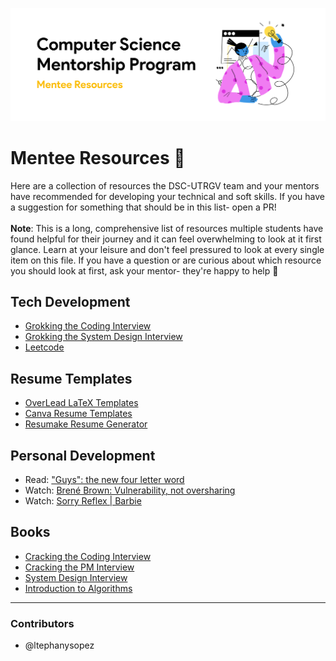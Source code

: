![Mentee Resources Banner](https://github.com/dsc-utrgv/cs-mentorship-program/blob/main/assets/menteeresources.png)

# Mentee Resources 🌱
Here are a collection of resources the DSC-UTRGV team and your mentors have recommended for developing your technical and soft skills. If you have a suggestion for something that should be in this list- open a PR! 
<br/><br/>
**Note**: This is a long, comprehensive list of resources multiple students have found helpful for their journey and it can feel overwhelming to look at it first glance. Learn at your leisure and don't feel pressured to look at every single item on this file. If you have a question or are curious about which resource you should look at first, ask your mentor- they're happy to help 💖

## Tech Development 
-  [Grokking the Coding Interview](https://www.educative.io/courses/grokking-the-coding-interview)
-  [Grokking the System Design Interview](https://www.educative.io/courses/grokking-the-system-design-interview)
-  [Leetcode](https://leetcode.com/)


## Resume Templates
- [OverLead LaTeX Templates](https://www.overleaf.com/latex/templates/tagged/cv)
- [Canva Resume Templates](https://www.canva.com/resumes/templates/)
- [Resumake Resume Generator](https://resumake.io/generator/templates)


## Personal Development
-  Read: ["Guys": the new four letter word](https://www.hotjar.com/blog/gender-inclusive-language-workplace/#what-is-gender-inclusive-language)
-  Watch: [Brené Brown: Vulnerability, not oversharing](https://www.youtube.com/watch?v=e257BL851Uw&ab_channel=60Minutes)
-  Watch: [Sorry Reflex | Barbie](https://www.youtube.com/watch?v=g9ahiHpM3yQ&ab_channel=Barbie)

## Books 
- [Cracking the Coding Interview](https://www.amazon.com/Cracking-Coding-Interview-Gayle-McDowell/dp/0984782850/ref=as_li_ss_tl?ie=UTF8&linkCode=sl1&tag=careercup-ctciwebsite-20&linkId=173f3d8878a1d7f0d131a85fbfc9f67f)
- [Cracking the PM Interview](https://www.amazon.com/dp/0984782818?tag=care02-20&linkCode=osi&th=1&psc=1)
- [System Design Interview](https://www.amazon.com/System-Design-Interview-insiders-Second/dp/B08CMF2CQF/ref=pd_bxgy_img_2/142-8394521-0844361?_encoding=UTF8&pd_rd_i=B08CMF2CQF&pd_rd_r=2e25dbec-cadb-464b-8776-85ecfab7d70b&pd_rd_w=eBcJD&pd_rd_wg=C7zZ5&pf_rd_p=f325d01c-4658-4593-be83-3e12ca663f0e&pf_rd_r=BZQK0SN7S0FZ5XGS090Z&psc=1&refRID=BZQK0SN7S0FZ5XGS090Z)
- [Introduction to Algorithms](https://www.amazon.com/Introduction-Algorithms-3rd-MIT-Press/dp/0262033844?ref_=Oct_s9_apbd_obs_hd_bw_b10Q&pf_rd_r=A1250HPNMXCNCR9XX44S&pf_rd_p=383e11ca-f957-5f9d-b321-6b7cda05ff8d&pf_rd_s=merchandised-search-10&pf_rd_t=BROWSE&pf_rd_i=3870)

<hr>

### Contributors
- @ltephanysopez
